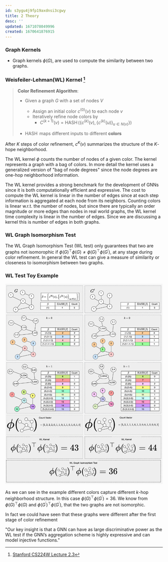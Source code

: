 ```yaml
---
id: s3ygu4j9fp19axdnsi3cgwy
title: 2 Theory
desc: ''
updated: 1671078049996
created: 1670641876915
---
```


### Graph Kernels

- Graph kernels $\phi({G})$, are used to compute the similarity between two graphs.

### Weisfeiler-Lehman(WL) Kernel [^1]

[^1]: [Stanford CS224W Lecture 2.3](https://www.youtube.com/watch?v=buzsHTa4Hgs)

> **Color Refinement Algorithm**:
>
> - Given a graph $G$ with a set of nodes $V$
>     - Assign an initial color $c^{(0)}(v)$ to each node $v$
>     - Iteratively refine node colors by
>       - $C^{(k+1)}(v)=\operatorname{HASH}\left(\left\{c^{(k)}(v),\left\{c^{(k)}(u)\right\}_{u \in N(v)}\right\}\right)$
>
> - $\operatorname{HASH}$ maps different inputs to different **colors**

After $K$ steps of color refinement, $c^{K}(v)$ summarizes the structure of the $K$-hope neighborhood.

The WL kernel $\phi$ counts the number of nodes of a given color. The kernel represents a graph with a bag of colors. In more detail the kernel uses a generalized version of "bag of node degrees" since the node degrees are one-hop neighborhood information.

The WL kernel provides a strong benchmark for the development of GNNs since it is both computationally efficient and expressive. The cost to compute the WL kernel is linear in the number of edges since at each step information is aggregated at each node from its neighbors. Counting colors is linear w.r.t. the number of nodes, but since there are typically an order magnitude or more edges than nodes in real world graphs, the WL kernel time complexity is linear in the number of edges. Since we are discussing a kernel this is number of edges in both graphs.

### WL Graph Isomorphism Test

<!-- CHECK -->
The WL Graph Isomorphism Test (WL test) only guarantees that two are graphs not isomorophic if $\phi{(G)}^{\top}\phi{(G)} \neq \phi{(G)}^{\top}\phi{(G^{\prime})}$, at any stage during color refinement. In general the WL test can give a measure of similarity or closeness to isomorphism between two graphs.


### WL Test Toy Example

![](./assets/drawio/WL-test.drawio.png)

As we can see in the example different colors capture different $k$-hop neighborhood structure. In this case $\phi({G})^{\top}\phi({G^{\prime}})=36$. We know from $\phi({G})^{\top}\phi({G})$ and $\phi({G^{\prime}})^{\top}\phi({G^{\prime}})$, that the two graphs are not isomorphic.

In fact we could have seen that these graphs were different after the first stage of color refinement

<!-- TODO fix this since the definition of the test is at any point discontinue -->

"Our key insight is that a GNN can have as large discriminative power as the WL test if the GNN’s aggregation scheme is highly expressive and can model injective functions."

